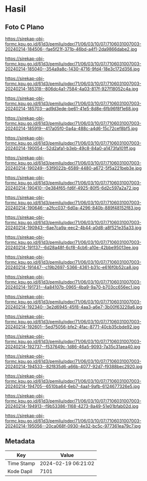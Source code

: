# Hasil

## Foto C Plano

https://sirekap-obj-formc.kpu.go.id/61d3/pemilu/pdpr/71/06/03/10/07/7106031007003-20240214-184506--fae5f21f-371b-46bd-a4f1-2da9866dabe2.jpg

https://sirekap-obj-formc.kpu.go.id/61d3/pemilu/pdpr/71/06/03/10/07/7106031007003-20240214-185040--354a9a8c-1430-4716-9fd4-18e3c172d356.jpg

https://sirekap-obj-formc.kpu.go.id/61d3/pemilu/pdpr/71/06/03/10/07/7106031007003-20240214-185318--806dc4a1-7584-4a03-817f-927f18052c4a.jpg

https://sirekap-obj-formc.kpu.go.id/61d3/pemilu/pdpr/71/06/03/10/07/7106031007003-20240214-185703--ad9d3ede-be61-41e5-8d8e-6fb96f8f1e68.jpg

https://sirekap-obj-formc.kpu.go.id/61d3/pemilu/pdpr/71/06/03/10/07/7106031007003-20240214-185919--417a05f0-0a4a-488c-a4d6-15c72cef8bf5.jpg

https://sirekap-obj-formc.kpu.go.id/61d3/pemilu/pdpr/71/06/03/10/07/7106031007003-20240214-190054--52d2afa1-b3eb-49c8-84a0-a1473fa101ff.jpg

https://sirekap-obj-formc.kpu.go.id/61d3/pemilu/pdpr/71/06/03/10/07/7106031007003-20240214-190249--53f9022b-6589-4480-a672-5f5a221beb3e.jpg

https://sirekap-obj-formc.kpu.go.id/61d3/pemilu/pdpr/71/06/03/10/07/7106031007003-20240214-190410--0e384f65-fd6f-4925-80f5-6d2c597a2a72.jpg

https://sirekap-obj-formc.kpu.go.id/61d3/pemilu/pdpr/71/06/03/10/07/7106031007003-20240214-190646--a2fcc037-6d0a-4296-840b-889f48152f83.jpg

https://sirekap-obj-formc.kpu.go.id/61d3/pemilu/pdpr/71/06/03/10/07/7106031007003-20240214-190943--6ae7ca9a-eec2-4b44-a0d8-a8f521e35a33.jpg

https://sirekap-obj-formc.kpu.go.id/61d3/pemilu/pdpr/71/06/03/10/07/7106031007003-20240214-191137--6d28a48f-6cf8-4cb6-a10e-42bbe95013ee.jpg

https://sirekap-obj-formc.kpu.go.id/61d3/pemilu/pdpr/71/06/03/10/07/7106031007003-20240214-191447--c19b2697-5366-4361-b31c-e616f0b52ca8.jpg

https://sirekap-obj-formc.kpu.go.id/61d3/pemilu/pdpr/71/06/03/10/07/7106031007003-20240214-191731--4a84107b-0965-4ba9-9a70-b703cc656ec1.jpg

https://sirekap-obj-formc.kpu.go.id/61d3/pemilu/pdpr/71/06/03/10/07/7106031007003-20240214-192340--3e2d6945-45f8-4aa3-a6e7-3b00f63228a6.jpg

https://sirekap-obj-formc.kpu.go.id/61d3/pemilu/pdpr/71/06/03/10/07/7106031007003-20240214-192601--5ed75056-bfe2-4fac-8771-40cb35cbde92.jpg

https://sirekap-obj-formc.kpu.go.id/61d3/pemilu/pdpr/71/06/03/10/07/7106031007003-20240214-192737--f537649c-1d86-46a5-9093-7a35c31aea40.jpg

https://sirekap-obj-formc.kpu.go.id/61d3/pemilu/pdpr/71/06/03/10/07/7106031007003-20240214-194533--82f835d6-a66b-4077-92d7-f9388bec2920.jpg

https://sirekap-obj-formc.kpu.go.id/61d3/pemilu/pdpr/71/06/03/10/07/7106031007003-20240214-194705--6510ba64-6eb7-4aa1-9afb-6124677326e5.jpg

https://sirekap-obj-formc.kpu.go.id/61d3/pemilu/pdpr/71/06/03/10/07/7106031007003-20240214-194913--f9b53386-1168-4273-8a49-51e01bfab02d.jpg

https://sirekap-obj-formc.kpu.go.id/61d3/pemilu/pdpr/71/06/03/10/07/7106031007003-20240214-195056--20ca068f-0930-4e32-bc5c-977361ea79c7.jpg


## Metadata

| Key        | Value               |
| ---------- | ------------------- |
| Time Stamp | 2024-02-19 06:21:02 |
| Kode Dapil | 7101                |



